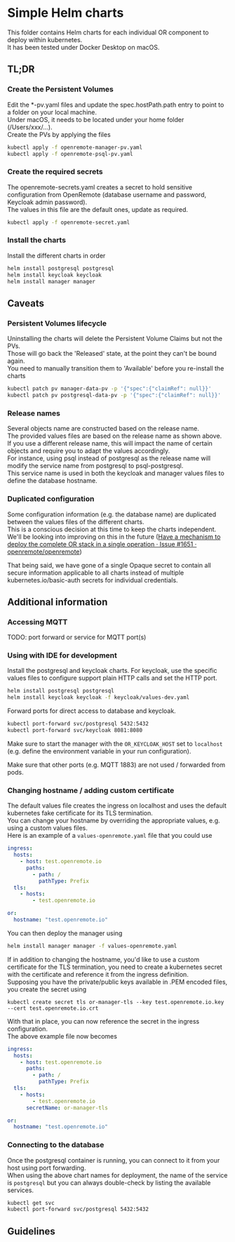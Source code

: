# Simple Helm charts

This folder contains Helm charts for each individual OR component to deploy within kubernetes.  
It has been tested under Docker Desktop on macOS.

## TL;DR

### Create the Persistent Volumes

Edit the *-pv.yaml files and update the spec.hostPath.path entry to point to a folder on your local machine.  
Under macOS, it needs to be located under your home folder (/Users/xxx/...).  
Create the PVs by applying the files
```bash
kubectl apply -f openremote-manager-pv.yaml
kubectl apply -f openremote-psql-pv.yaml
```
### Create the required secrets

The openremote-secrets.yaml creates a secret to hold sensitive configuration from OpenRemote
(database username and password, Keycloak admin password).  
The values in this file are the default ones, update as required.

```bash
kubectl apply -f openremote-secret.yaml
```

### Install the charts

Install the different charts in order
```bash
helm install postgresql postgresql
helm install keycloak keycloak
helm install manager manager
```

## Caveats

### Persistent Volumes lifecycle

Uninstalling the charts will delete the Persistent Volume Claims but not the PVs.  
Those will go back the 'Released' state, at the point they can't be bound again.  
You need to manually transition them to 'Available' before you re-install the charts
```bash
kubectl patch pv manager-data-pv -p '{"spec":{"claimRef": null}}'
kubectl patch pv postgresql-data-pv -p '{"spec":{"claimRef": null}}'
```

### Release names

Several objects name are constructed based on the release name.  
The provided values files are based on the release name as shown above.  
If you use a different release name, this will impact the name of certain objects and require you to adapt the values accordingly.  
For instance, using psql instead of postgresql as the release name will modify the service name from postgresql to psql-postgresql.  
This service name is used in both the keycloak and manager values files to define the database hostname.

### Duplicated configuration

Some configuration information (e.g. the database name) are duplicated between the values files of the different charts.  
This is a conscious decision at this time to keep the charts independent.
We'll be looking into improving on this in the future ([Have a mechanism to deploy the complete OR stack in a single operation · Issue #1651 · openremote/openremote](https://github.com/openremote/openremote/issues/1651)) 

That being said, we have gone of a single Opaque secret to contain all secure information applicable to all charts instead of multiple kubernetes.io/basic-auth secrets for individual credentials.  

## Additional information

### Accessing MQTT

TODO: port forward or service for MQTT port(s)

### Using with IDE for development

Install the postgresql and keycloak charts. For keycloak, use the specific values files to configure support plain HTTP calls and set the HTTP port.
```bash
helm install postgresql postgresql
helm install keycloak keycloak -f keycloak/values-dev.yaml
```

Forward ports for direct access to database and keycloak.
```bash
kubectl port-forward svc/postgresql 5432:5432
kubectl port-forward svc/keycloak 8081:8080
```

Make sure to start the manager with the `OR_KEYCLOAK_HOST` set to `localhost` (e.g. define the environment variable in your run configuration).

Make sure that other ports (e.g. MQTT 1883) are not used / forwarded from pods.

### Changing hostname / adding custom certificate

The default values file creates the ingress on localhost and uses the default kubernetes fake certificate for its TLS termination.  
You can change your hostname by overriding the appropriate values, e.g. using a custom values files.  
Here is an example of a `values-openremote.yaml` file that you could use
```yaml
ingress:
  hosts:
    - host: test.openremote.io
      paths:
        - path: /
          pathType: Prefix
  tls:
    - hosts:
        - test.openremote.io

or:
  hostname: "test.openremote.io"
```
You can then deploy the manager using
```bash
helm install manager manager -f values-openremote.yaml
```

If in addition to changing the hostname, you'd like to use a custom certificate for the TLS termination, you need to create a kubernetes secret with the certificate and reference it from the ingress definition.  
Supposing you have the private/public keys available in .PEM encoded files, you create the secret using
```
kubectl create secret tls or-manager-tls --key test.openremote.io.key --cert test.openremote.io.crt
```

With that in place, you can now reference the secret in the ingress configuration.  
The above example file now becomes
```yaml
ingress:
  hosts:
    - host: test.openremote.io
      paths:
        - path: /
          pathType: Prefix
  tls:
    - hosts:
        - test.openremote.io
      secretName: or-manager-tls

or:
  hostname: "test.openremote.io"
```

### Connecting to the database

Once the postgresql container is running, you can connect to it from your host using port forwarding.  
When using the above chart names for deployment, the name of the service is `postgresql` but you can always double-check by listing the available services. 
```bash
kubectl get svc
kubectl port-forward svc/postgresql 5432:5432
```

## Guidelines
